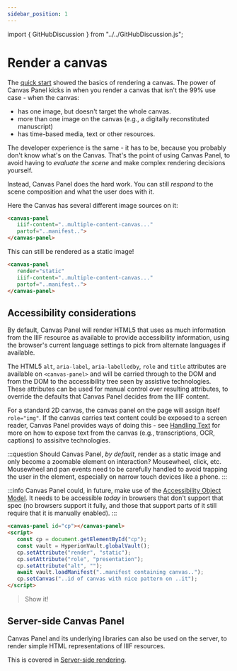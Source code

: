 ```yaml
---
sidebar_position: 1
---
```


import { GitHubDiscussion } from "../../GitHubDiscussion.js";

# Render a canvas

The [quick start](../intro) showed the basics of rendering a canvas. The power of Canvas Panel kicks in when you render a canvas that isn't the 99% use case - when the canvas:

 - has one image, but doesn't target the whole canvas.
 - more than one image on the canvas (e.g., a digitally reconstituted manuscript)
 - has time-based media, text or other resources.

The developer experience is the same - it has to be, because you probably don't know what's on the Canvas. That's the point of using Canvas Panel, to avoid having to _evaluate the scene_ and make complex rendering decisions yourself. 

Instead, Canvas Panel does the hard work. You can still _respond_ to the scene composition and what the user does with it.

Here the Canvas has several different image sources on it:

```html
<canvas-panel
   iiif-content="..multiple-content-canvas..."
   partof="..manifest..">
</canvas-panel>
```

This can still be rendered as a static image!


```html
<canvas-panel
   render="static"
   iiif-content="..multiple-content-canvas..."
   partof="..manifest..">
</canvas-panel>
```

## Accessibility considerations

By default, Canvas Panel will render HTML5 that uses as much information from the IIIF resource as available to provide accessibility information, using the browser's current language settings to pick from alternate languages if available.

The HTML5 `alt`, `aria-label`, `aria-labelledby`, `role` and `title` attributes are available on `<canvas-panel>` and will be carried through to the DOM and from the DOM to the accessibility tree seen by assistive technologies. These attributes can be used for manual control over resulting attributes, to override the defaults that Canvas Panel decides from the IIIF content.

For a standard 2D canvas, the canvas panel on the page will assign itself `role="img"`. If the canvas carries text content could be exposed to a screen reader, Canvas Panel provides ways of doing this - see [Handling Text](./handling-text) for more on how to expose text from the canvas (e.g., transcriptions, OCR, captions) to assisitve technologies.

:::question
Should Canvas Panel, _by default_, render as a static image and only become a zoomable element on interaction? Mousewheel, click, etc. Mousewheel and pan events need to be carefully handled to avoid trapping the user in the element, especially on narrow touch devices like a phone.
:::

:::info
Canvas Panel could, in future, make use of the [Accessibility Object Model](https://wicg.github.io/aom/explainer.html). It needs to be accessible _today_ in browsers that don't support that spec (no browsers support it fully, and those that support parts of it still require that it is manually enabled).
:::


```html title="Telling assistive technologies that the canvas is a decorative element"
<canvas-panel id="cp"></canvas-panel>
<script>
   const cp = document.getElementById("cp");
   const vault = HyperionVault.globalVault();
   cp.setAttribute("render", "static");
   cp.setAttribute("role", "presentation");
   cp.setAttribute("alt", "");
   await vault.loadManifest("..manifest containing canvas..");
   cp.setCanvas("..id of canvas with nice pattern on ..it");
</script>  
```

> Show it!

## Server-side Canvas Panel

Canvas Panel and its underlying libraries can also be used on the server, to render simple HTML representations of IIIF resources.

This is covered in [Server-side rendering](../../docs/applications/server-side).

<GitHubDiscussion ghid="1" />
